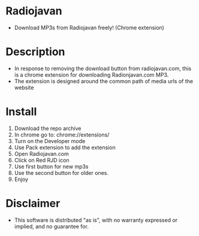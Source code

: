 # Radiojavan
- Download MP3s from Radiojavan freely! (Chrome extension)

# Description
- In response to removing the download button from radiojavan.com, this is a chrome extension for downloading Radionjavan.com MP3.
- The extension is designed around the common path of media urls of the website

# Install
1. Download the repo archive
2. In chrome go to: chrome://extensions/
3. Turn on the Developer mode
4. Use Pack extension to add the extension
5. Open Radiojavan.com
6. Click on Red RJD icon
7. Use first button for new mp3s
8. Use the second button for older ones.
9. Enjoy 

# Disclaimer
- This software is distributed "as is", with no warranty expressed or implied, and no guarantee for.
